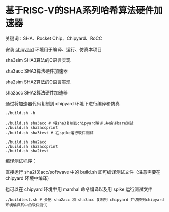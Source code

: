 # 基于RISC-V的SHA系列哈希算法硬件加速器

关键词：SHA、Rocket Chip、Chipyard、RoCC



安装 [chipyard](https://github.com/ucb-bar/chipyard) 环境用于编译、运行、仿真本项目



sha3sim SHA3算法的C语言实现

sha3acc SHA3算法硬件加速器

sha2sim SHA2算法的C语言实现

sha2acc SHA2算法硬件加速器





通过将加速器代码复制到 chipyard 环境下进行编译和仿真





```shell
./build.sh -h

./build.sh sha3acc # 将sha3复制到chipyard编译,并编译bare测试
./build.sh sha3accprint
./build.sh sha3test # 在spike运行软件测试

./build.sh sha2acc
./build.sh sha2accprint
./build.sh sha2test
```



编译测试程序：

直接运行 sha2(3)acc/softwave 中的 build.sh 即可编译测试文件（注意需要在 chipyard 环境中编译）

也可以在 chipyard 环境中用 marshal 命令编译以及用 spike 运行测试文件

```shell
./buildtest.sh # 会把 sha2acc 和 sha3acc 复制到 chipyard 并切换到chipyard环境编译其中的软件测试
```

